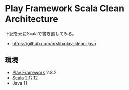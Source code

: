 # Play Framework Scala Clean Architecture


下記を元にScalaで書き直してみる。
* https://github.com/nrslib/play-clean-java

## 環境

* [Play Framework](https://www.playframework.com/) 2.8.2
* [Scala](https://www.scala-lang.org/) 2.12.12
* Java 11
